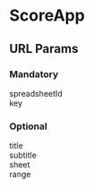 # ScoreApp
## URL Params
### Mandatory
spreadsheetId \
key
### Optional
title \
subtitle \
sheet \
range